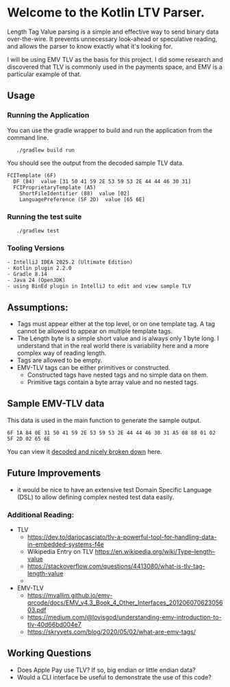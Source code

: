 # Welcome to the Kotlin LTV Parser.

Length Tag Value parsing is a simple and effective way to send binary data over-the-wire. It prevents unnecessary look-ahead or speculative reading, and allows the parser to know exactly what it's looking for.

I will be using EMV TLV as the basis for this project. I did some research and discovered that TLV is commonly used in the payments space, and EMV is a particular example of that.

## Usage
### Running the Application

You can use the gradle wrapper to build and run the application from the command line.
```
   ./gradlew build run
```

You should see the output from the decoded sample TLV data.

```aiignore
FCITemplate (6F) 
  DF (84)  value [31 50 41 59 2E 53 59 53 2E 44 44 46 30 31]
  FCIProprietaryTemplate (A5) 
    ShortFileIdentifier (88)  value [02]
    LanguagePreference (5F 2D)  value [65 6E]
```

### Running the test suite
```aiignore
   ./gradlew test
```

### Tooling Versions
```
- IntelliJ IDEA 2025.2 (Ultimate Edition)
- Kotlin plugin 2.2.0
- Gradle 8.14
- Java 24 (OpenJDK)
- using BinEd plugin in IntelliJ to edit and view sample TLV
```

## Assumptions:
- Tags must appear either at the top level, or on one template tag. A tag cannot be allowed to appear on multiple template tags.
- The Length byte is a simple short value and is always only 1 byte long. I understand that in the real world there is variability here and a more complex way of reading length. 
- Tags are allowed to be empty.
- EMV-TLV tags can be either primitives or constructed. 
  - Constructed tags have nested tags and no simple data on them.
  - Primitive tags contain a byte array value and no nested tags.

## Sample EMV-TLV data
This data is used in the main function to generate the sample output.

`6F 1A 84 0E 31 50 41 59 2E 53 59 53 2E 44 44 46 30 31 A5 08 88 01 02 5F 2D 02 65 6E`

You can view it [decoded and nicely broken down](https://emvlab.org/tlvutils/?data=6F1A840E315041592E5359532E4444463031A5088801025F2D02656E) here.

## Future Improvements
- it would be nice to have an extensive test Domain Specific Language (DSL) to allow defining complex nested test data easily.


### Additional Reading:
- TLV
  - https://dev.to/dariocasciato/tlv-a-powerful-tool-for-handling-data-in-embedded-systems-f4e
  - Wikipedia Entry on TLV https://en.wikipedia.org/wiki/Type–length–value
  - https://stackoverflow.com/questions/4413080/what-is-tlv-tag-length-value
  - 
- EMV-TLV
  - https://mvallim.github.io/emv-qrcode/docs/EMV_v4.3_Book_4_Other_Interfaces_20120607062305603.pdf
  - https://medium.com/@lovisgod/understanding-emv-introduction-to-tlv-40d66bd004e7
  - https://skryvets.com/blog/2020/05/02/what-are-emv-tags/

## Working Questions
- Does Apple Pay use TLV? If so, big endian or little endian data?
- Would a CLI interface be useful to demonstrate the use of this code?